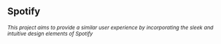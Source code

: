 <h2>Spotify</h2>
<sup><i>This project aims to provide a similar user experience by incorporating the sleek and intuitive design elements of Spotify</i></sup>
